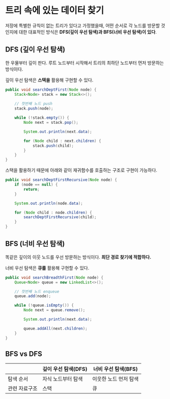 # 트리 속에 있는 데이터 찾기

저장에 특별한 규칙이 없는 트리가 있다고 가정했을때, 어떤 순서로 각 노드를 방문할 것인지에 대한 대표적인 방식은 **DFS(깊이 우선 탐색)과 BFS(너비 우선 탐색)이 있다**.


## DFS (깊이 우선 탐색)
한 우물부터 깊이 판다. 루트 노드부터 시작해서 트리의 최하단 노드부터 먼저 방문하는 방식이다. 

깊이 우선 탐색은 **스택을** 활용해 구현할 수 있다.

```java
public void searchDeptFirst(Node node) {
    Stack<Node> stack = new Stack<>();
    
    // 첫번째 노드 push
    stack.push(node);

    while (!stack.empty()) {
        Node next = stack.pop();

        System.out.println(next.data);

        for (Node child : next.children) {
            stack.push(child);
        }
    }
}
```

스택을 활용하기 때문에 아래와 같이 재귀함수를 호출하는 구조로 구현이 가능하다.

```java
public void searchDeptFirstRecursive(Node node) {
    if (node == null) {
        return;
    }

    System.out.println(node.data);

    for (Node child : node.children) {
        searchDeptFirstRecursive(child);
    }
}
```


## BFS (너비 우선 탐색)
똑같은 깊이의 이웃 노드를 우선 방문하는 방식이다. **최단 경로 찾기에 적합하다.**

너비 우선 탐색은 **큐를** 활용해 구현할 수 있다.

```java
public void searchBreadthFirst(Node node) {
    Queue<Node> queue = new LinkedList<>();

    // 첫번째 노드 enqueue
    queue.add(node);

    while (!queue.isEmpty()) {
        Node next = queue.remove();

        System.out.println(next.data);

        queue.addAll(next.children);
    }
}
```

## BFS vs DFS
|  | 깊이 우선 탐색(DFS) | 너비 우선 탐색(BFS) |
| --- | --- | --- |
| 탐색 순서 | 자식 노드부터 탐색 | 이웃한 노드 먼저 탐색 |
| 관련 자료구조  | 스택 | 큐 |
